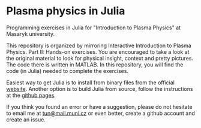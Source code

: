 # Plasma physics in Julia

Programming exercises in Julia for "Introduction to Plasma Physics" at Masaryk university.

This repository is organized by mirroring Interactive Introduction to Plasma Physics. Part II: Hands-on exercises. You are encouraged to take a look at the original material to look for physical insight, context and pretty pictures. The code there is written in MATLAB. In this repository, you will find the code (in Julia) needed to complete the exercises.

Easiest way to get Julia is to install from binary files from the official [website](https://julialang.org/downloads/).
Another option is to build Julia from source, follow the instructions at the [github pages](https://github.com/JuliaLang/julia).

If you think you found an error or have a suggestion, please do not hesitate to email me at tun@mail.muni.cz or even better, create a github account and create an issue.

